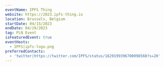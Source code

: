 ```yaml
---
eventName: IPFS Thing
website: https://2023.ipfs-thing.io
location: Brussels, Belgium
startDate: 04/15/2023
endDate: 04/19/2023
tag: PLN Event
isFeaturedEvent: true
eventHosts:
  - IPFS|ipfs-logo.png
preferredContacts:
  - 'twitter|https://twitter.com/IPFS/status/1629199396700098560?s=20'
---
```

